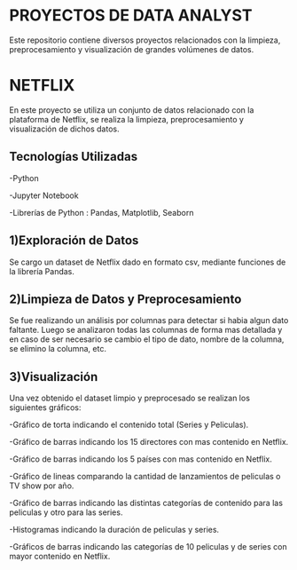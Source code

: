 # PROYECTOS DE DATA ANALYST
Este repositorio contiene diversos proyectos relacionados con la limpieza, preprocesamiento y visualización de grandes volúmenes de datos.

# NETFLIX
En este proyecto se utiliza un conjunto de datos relacionado con la plataforma de Netflix, se realiza la limpieza, preprocesamiento y visualización de dichos datos.

## Tecnologías Utilizadas
-Python

-Jupyter Notebook

-Librerías de Python : Pandas, Matplotlib, Seaborn

## 1)Exploración de Datos
Se cargo un dataset de Netflix dado en formato csv, mediante funciones de la librería Pandas.

## 2)Limpieza de Datos y Preprocesamiento
Se fue realizando un análisis por columnas para detectar si habia algun dato faltante. Luego se analizaron todas las columnas de forma mas detallada y en caso de ser necesario se cambio el tipo de dato, nombre de la columna, se elimino la columna, etc.

## 3)Visualización
Una vez obtenido el dataset limpio y preprocesado se realizan los siguientes gráficos:

-Gráfico de torta indicando el contenido total (Series y Peliculas).

-Gráfico de barras indicando los 15 directores con mas contenido en Netflix.

-Gráfico de barras indicando los 5 países con mas contenido en Netflix.

-Gráfico de lineas comparando la cantidad de lanzamientos de peliculas o TV show por año.

-Gráfico de barras indicando las distintas categorías de contenido para las peliculas y otro para las series.

-Histogramas indicando la duración de peliculas y series.

-Gráficos de barras indicando las categorías de 10 peliculas y de series con mayor contenido en Netflix.

